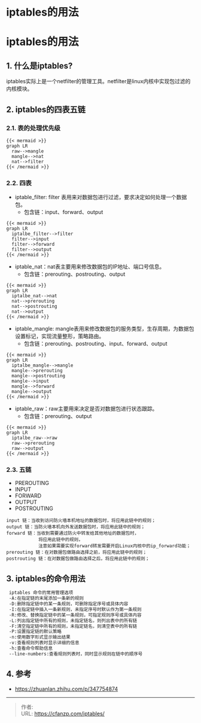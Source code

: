 # iptables的用法


<!--more-->
# iptables的用法
## 1. 什么是iptables?
iptables实际上是一个netfilter的管理工具。netfilter是linux内核中实现包过滤的内核模块。

## 2. iptables的四表五链
### 2.1. 表的处理优先级
```
{{< mermaid >}}
graph LR
  raw-->mangle
  mangle-->nat
  nat-->filter
{{< /mermaid >}}
```

### 2.2. 四表
- iptable_filter: filter 表用来对数据包进行过滤，要求决定如何处理一个数据包。
  - 包含链：input、forward、output
```
{{< mermaid >}}
graph LR
  iptalbe_filter-->filter
  filter-->input
  filter-->forward
  filter-->output
{{< /mermaid >}}
```

- iptable_nat：nat表主要用来修改数据包的IP地址、端口号信息。
  - 包含链：prerouting、postrouting、output
```
{{< mermaid >}}
graph LR
  iptalbe_nat-->nat
  nat-->prerouting
  nat-->postrouting
  nat-->output
{{< /mermaid >}}
```


- iptable_mangle: mangle表用来修改数据包的服务类型，生存周期，为数据包设置标记，实现流量整形，策略路由。
  - 包含链：prerouting、postrouting、input、forward、output
```
{{< mermaid >}}
graph LR
  iptalbe_mangle-->mangle
  mangle-->prerouting
  mangle-->postrouting
  mangle-->input
  mangle-->forward
  mangle-->output
{{< /mermaid >}}
```
- iptable_raw：raw主要用来决定是否对数据包进行状态跟踪。
  - 包含链：prerouting、output
```
{{< mermaid >}}
graph LR
  iptalbe_raw-->raw
  raw-->prerouting
  raw-->output
{{< /mermaid >}}
```


### 2.3. 五链
- PREROUTING
- INPUT
- FORWARD
- OUTPUT
- POSTROUTING
```
input 链：当收到访问防火墙本机地址的数据包时，将应用此链中的规则；
output 链：当防火墙本机向外发送数据包时，将应用此链中的规则；
forward 链：当收到需要通过防火中转发给其他地址的数据包时，
            将应用此链中的规则，
            注意如果需要实现forward转发需要开启Linux内核中的ip_forward功能；
prerouting 链：在对数据包做路由选择之前，将应用此链中的规则；
postrouting 链：在对数据包做路由选择之后，将应用此链中的规则；
```

## 3. iptables的命令用法
```bash
 iptables 命令的常用管理选项
 -A:在指定链的末尾添加一条新的规则
 -D:删除指定链中的某一条规则，可删除指定序号或具体内容
 -I:在指定链中插入一条新规则，未指定序号时默认作为第一条规则
 -R:修改、替换指定链中的某一条规则，可指定规则序号或具体内容
 -L:列出指定链中所有的规则，未指定链名，则列出表中的所有链
 -F:清空指定链中所有的规则，未指定链名，则清空表中的所有链
 -P:设置指定链的默认策略
 -n:使用数字形式显示输出结果
 -v:查看规则列表时显示详细的信息
 -h:查看命令帮助信息
 --line-numbers:查看规则列表时，同时显示规则在链中的顺序号
```

## 4. 参考
- https://zhuanlan.zhihu.com/p/347754874


---

> 作者:   
> URL: https://cfanzp.com/iptables/  

